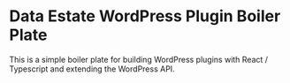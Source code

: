 # Data Estate WordPress Plugin Boiler Plate

This is a simple boiler plate for building WordPress plugins with React / Typescript and extending the WordPress API.

